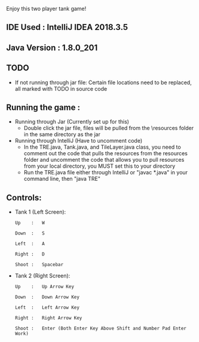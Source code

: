 Enjoy this two player tank game!

## IDE Used : IntelliJ IDEA 2018.3.5
## Java Version : 1.8.0_201

## TODO
  - If not running through jar file:
    Certain file locations need to be replaced, all marked with TODO in source code

## Running the game :
  - Running through Jar (Currently set up for this)
    - Double click the jar file, files will be pulled from the \resources folder in the same directory as the jar
  - Running through IntelliJ (Have to uncomment code)
    - In the TRE.java, Tank.java, and TileLayer.java class, you need to comment out
      the code that pulls the resources from the resources folder and uncomment
      the code that allows you to pull resources from your local directory,
      you MUST set this to your directory
    - Run the TRE.java file either through IntelliJ or "javac *.java" in your command line, then "java TRE"
## Controls:
  - Tank 1 (Left Screen):

        Up    :   W

        Down  :   S

        Left  :   A

        Right :   D

        Shoot :   Spacebar

  - Tank 2 (Right Screen):

        Up    :   Up Arrow Key

        Down  :   Down Arrow Key

        Left  :   Left Arrow Key

        Right :   Right Arrow Key

        Shoot :   Enter (Both Enter Key Above Shift and Number Pad Enter Work)
